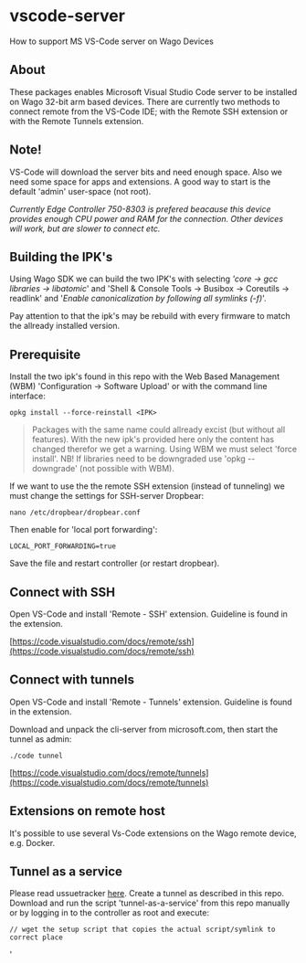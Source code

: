 # vscode-server

How to support MS VS-Code server on Wago Devices

## About

These packages enables Microsoft Visual Studio Code server to be installed on Wago 32-bit arm based devices. There are currently two methods to connect remote from the VS-Code IDE; with the Remote SSH extension or with the Remote Tunnels extension.

## Note!

VS-Code will download the server bits and need enough space. Also we need some space for apps and extensions. A good way to start is the default 'admin' user-space (not root).

_Currently Edge Controller 750-8303 is prefered beacause this device provides enough CPU power and RAM for the connection. Other devices will work, but are slower to connect etc._

## Building the IPK's

Using Wago SDK we can build the two IPK's with selecting _'core -> gcc libraries -> libatomic_' and 'Shell & Console Tools -> Busibox -> Coreutils -> readlink' and '_Enable canonicalization by following all symlinks (-f)_'.

Pay attention to that the ipk's may be rebuild with every firmware to match the allready installed version.

## Prerequisite

Install the two ipk's found in this repo with the Web Based Management (WBM) 'Configuration -> Software Upload' or with the command line interface:

```
opkg install --force-reinstall <IPK>
```

> Packages with the same name could allready excist (but without all features). With the new ipk's provided here only the content has changed therefor we get a warning. Using WBM we must select 'force install'. NB! If libraries need to be downgraded use 'opkg --downgrade' (not possible with WBM).

If we want to use the the remote SSH extension (instead of tunneling) we must change the settings for SSH-server Dropbear:

```
nano /etc/dropbear/dropbear.conf
```

Then enable for 'local port forwarding':

```
LOCAL_PORT_FORWARDING=true
```

Save the file and restart controller (or restart dropbear).

## Connect with SSH

Open VS-Code and install 'Remote - SSH' extension. Guideline is found in the extension.

[https://code.visualstudio.com/docs/remote/ssh](https://code.visualstudio.com/docs/remote/ssh)

## Connect with tunnels

Open VS-Code and install 'Remote - Tunnels' extension. Guideline is found in the extension.

Download and unpack the cli-server from microsoft.com, then start the tunnel as admin:

```
./code tunnel
```

[https://code.visualstudio.com/docs/remote/tunnels](https://code.visualstudio.com/docs/remote/tunnels)

## Extensions on remote host

It's possible to use several Vs-Code extensions on the Wago remote device, e.g. Docker.

## Tunnel as a service

Please read ussuetracker [here](https://github.com/Wago-Norge/wagono-vscode-integration/issues/3). Create a tunnel as described in this repo. Download and run the script 'tunnel-as-a-service' from this repo manually or by logging in to the controller as root and execute:

```
// wget the setup script that copies the actual script/symlink to correct place
```

'

